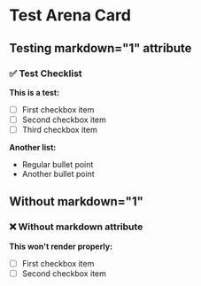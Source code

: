 # Test Arena Card

## Testing markdown="1" attribute

<div class="arena-card" markdown="1">

<h3>✅ Test Checklist</h3>

**This is a test:**
- [ ] First checkbox item
- [ ] Second checkbox item
- [ ] Third checkbox item

**Another list:**
- Regular bullet point
- Another bullet point

</div>

## Without markdown="1"

<div class="arena-card">

<h3>❌ Without markdown attribute</h3>

**This won't render properly:**
- [ ] First checkbox item
- [ ] Second checkbox item

</div>